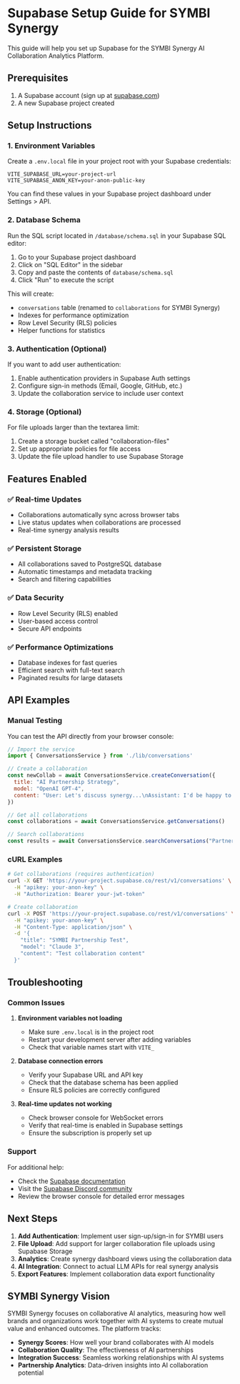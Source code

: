 # Supabase Setup Guide for SYMBI Synergy

This guide will help you set up Supabase for the SYMBI Synergy AI Collaboration Analytics Platform.

## Prerequisites

1. A Supabase account (sign up at [supabase.com](https://supabase.com))
2. A new Supabase project created

## Setup Instructions

### 1. Environment Variables

Create a `.env.local` file in your project root with your Supabase credentials:

```env
VITE_SUPABASE_URL=your-project-url
VITE_SUPABASE_ANON_KEY=your-anon-public-key
```

You can find these values in your Supabase project dashboard under Settings > API.

### 2. Database Schema

Run the SQL script located in `/database/schema.sql` in your Supabase SQL editor:

1. Go to your Supabase project dashboard
2. Click on "SQL Editor" in the sidebar
3. Copy and paste the contents of `database/schema.sql`
4. Click "Run" to execute the script

This will create:
- `conversations` table (renamed to `collaborations` for SYMBI Synergy)
- Indexes for performance optimization
- Row Level Security (RLS) policies
- Helper functions for statistics

### 3. Authentication (Optional)

If you want to add user authentication:

1. Enable authentication providers in Supabase Auth settings
2. Configure sign-in methods (Email, Google, GitHub, etc.)
3. Update the collaboration service to include user context

### 4. Storage (Optional)

For file uploads larger than the textarea limit:

1. Create a storage bucket called "collaboration-files"
2. Set up appropriate policies for file access
3. Update the file upload handler to use Supabase Storage

## Features Enabled

### ✅ Real-time Updates
- Collaborations automatically sync across browser tabs
- Live status updates when collaborations are processed
- Real-time synergy analysis results

### ✅ Persistent Storage
- All collaborations saved to PostgreSQL database
- Automatic timestamps and metadata tracking
- Search and filtering capabilities

### ✅ Data Security
- Row Level Security (RLS) enabled
- User-based access control
- Secure API endpoints

### ✅ Performance Optimizations
- Database indexes for fast queries
- Efficient search with full-text search
- Paginated results for large datasets

## API Examples

### Manual Testing

You can test the API directly from your browser console:

```javascript
// Import the service
import { ConversationsService } from './lib/conversations'

// Create a collaboration
const newCollab = await ConversationsService.createConversation({
  title: "AI Partnership Strategy",
  model: "OpenAI GPT-4",
  content: "User: Let's discuss synergy...\nAssistant: I'd be happy to collaborate..."
})

// Get all collaborations
const collaborations = await ConversationsService.getConversations()

// Search collaborations
const results = await ConversationsService.searchConversations("Partnership")
```

### cURL Examples

```bash
# Get collaborations (requires authentication)
curl -X GET 'https://your-project.supabase.co/rest/v1/conversations' \
  -H "apikey: your-anon-key" \
  -H "Authorization: Bearer your-jwt-token"

# Create collaboration
curl -X POST 'https://your-project.supabase.co/rest/v1/conversations' \
  -H "apikey: your-anon-key" \
  -H "Content-Type: application/json" \
  -d '{
    "title": "SYMBI Partnership Test",
    "model": "Claude 3",
    "content": "Test collaboration content"
  }'
```

## Troubleshooting

### Common Issues

1. **Environment variables not loading**
   - Make sure `.env.local` is in the project root
   - Restart your development server after adding variables
   - Check that variable names start with `VITE_`

2. **Database connection errors**
   - Verify your Supabase URL and API key
   - Check that the database schema has been applied
   - Ensure RLS policies are correctly configured

3. **Real-time updates not working**
   - Check browser console for WebSocket errors
   - Verify that real-time is enabled in Supabase settings
   - Ensure the subscription is properly set up

### Support

For additional help:
- Check the [Supabase documentation](https://supabase.com/docs)
- Visit the [Supabase Discord community](https://discord.supabase.com)
- Review the browser console for detailed error messages

## Next Steps

1. **Add Authentication**: Implement user sign-up/sign-in for SYMBI users
2. **File Upload**: Add support for larger collaboration file uploads using Supabase Storage
3. **Analytics**: Create synergy dashboard views using the collaboration data
4. **AI Integration**: Connect to actual LLM APIs for real synergy analysis
5. **Export Features**: Implement collaboration data export functionality

## SYMBI Synergy Vision

SYMBI Synergy focuses on collaborative AI analytics, measuring how well brands and organizations work together with AI systems to create mutual value and enhanced outcomes. The platform tracks:

- **Synergy Scores**: How well your brand collaborates with AI models
- **Collaboration Quality**: The effectiveness of AI partnerships
- **Integration Success**: Seamless working relationships with AI systems
- **Partnership Analytics**: Data-driven insights into AI collaboration potential
